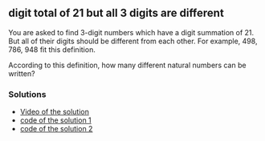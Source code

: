 ## digit total of 21 but all 3 digits are different


You are asked to find 3-digit numbers which have a digit summation of 21.
But all of their digits should be different from each other.
For example, 498, 786, 948 fit this definition.

According to this definition, how many different natural numbers can be written?


### Solutions

- [Video of the solution](https://youtu.be/M3q4aq02BIg)
- [code of the solution 1](solutions/digit_total_of_21.py)
- [code of the solution 2](solutions/digit_total_of_21_if2.py)

